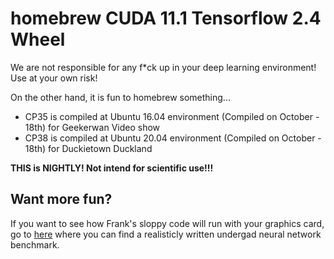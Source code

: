 # homebrew CUDA 11.1 Tensorflow 2.4 Wheel

We are not responsible for any f*ck up in your deep learning environment! Use at your own risk!

On the other hand, it is fun to homebrew something...

* CP35 is compiled at Ubuntu 16.04 environment (Compiled on October - 18th) for Geekerwan Video show
* CP38 is compiled at Ubuntu 20.04 environment (Compiled on October - 18th) for Duckietown Duckland

**THIS is NIGHTLY! Not intend for scientific use!!!**

## Want more fun?

If you want to see how Frank's sloppy code will run with your graphics card, go to [here](https://github.com/CWRU-AutonomousVehiclesLab/DuckietownBench) where you can find a realisticly written undergad neural network benchmark.